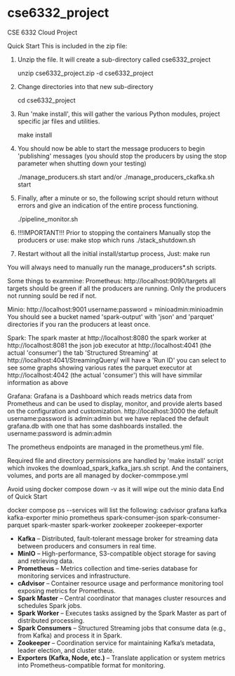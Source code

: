 # cse6332_project
CSE 6332 Cloud Project

Quick Start
This is included in the zip file:

1. Unzip the file.  It will create a sub-directory called cse6332_project   

	unzip cse6332_project.zip -d cse6332_project

2. Change directories into that new sub-directory

	cd cse6332_project

3. Run 'make install', this will gather the various Python modules, project specific jar files and utilities.

	make install

4. You should now be able to start the message producers to begin 'publishing' messages
(you should stop the producers by using the stop parameter when shutting down your testing)

	./manage_producers.sh start
		and/or
    ./manage_producers_ckafka.sh start

6. Finally, after a minute or so, the following script should return without errors and give an indication of the entire process functioning.

	./pipeline_monitor.sh
7. !!!IMPORTANT!!!
	Prior to stopping the containers
	Manually stop the producers or use:
	make stop
	which runs ./stack_shutdown.sh

8. Restart without all the initial install/startup process,
	Just: make run

You will always need to manually run the manage_producers*.sh scripts.


Some things to exammine:
Prometheus:
	http://localhost:9090/targets
	all targets should be green if all the producers are running. Only the producers not running
	sould be red if not.

Minio:
	http://localhost:9001
	username:password = minioadmin:minioadmin
	You should see a bucket named 'spark-output' with 'json' and 
	'parquet' directories if you ran the producers at least once.

Spark:
	The spark master at http://localhost:8080
	the spark worker at http://localhost:8081
	the json job executor at http://localhost:4041 (the actual 'consumer')
		the tab 'Structured Streaming' at http://localhost:4041/StreamingQuery/
		will have a 'Run ID' you can select to see some graphs showing various
		rates
	the parquet executor at http://localhost:4042  (the actual 'consumer')
		this will have simmilar information as above

Grafana:
	Grafana is a Dashboard which reads metrics data from Prometheus
	and can be used to display, monitor, and provide alerts based on 
	the configuration and customization.
	http://localhost:3000
	the default username:password is admin:admin but we have replaced the 
	default grafana.db with one that has some dashboards installed.
	the username:password is admin:admin

The prometheus endpoints are managed in the prometheus.yml file.

Required file and directory permissions are handled by 'make install' 
script which invokes the download_spark_kafka_jars.sh script. And 
the containers, volumes, and ports are all managed by docker-commpose.yml

Avoid using docker compose down -v as it will wipe out the minio data
End of Quick Start

docker compose ps --services will list the following:
  cadvisor
  grafana
  kafka
  kafka-exporter
  minio
  prometheus
  spark-consumer-json
  spark-consumer-parquet
  spark-master
  spark-worker
  zookeeper
  zookeeper-exporter

- **Kafka** – Distributed, fault-tolerant message broker for streaming data between producers and consumers in real time.
- **MinIO** – High-performance, S3-compatible object storage for saving and retrieving data.
- **Prometheus** – Metrics collection and time-series database for monitoring services and infrastructure.
- **cAdvisor** – Container resource usage and performance monitoring tool exposing metrics for Prometheus.
- **Spark Master** – Central coordinator that manages cluster resources and schedules Spark jobs.
- **Spark Worker** – Executes tasks assigned by the Spark Master as part of distributed processing.
- **Spark Consumers** – Structured Streaming jobs that consume data (e.g., from Kafka) and process it in Spark.
- **Zookeeper** – Coordination service for maintaining Kafka’s metadata, leader election, and cluster state.
- **Exporters (Kafka, Node, etc.)** – Translate application or system metrics into Prometheus-compatible format for monitoring.

